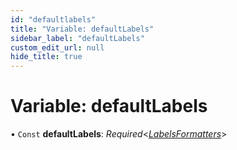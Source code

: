 ```yaml
---
id: "defaultlabels"
title: "Variable: defaultLabels"
sidebar_label: "defaultLabels"
custom_edit_url: null
hide_title: true
---
```


# Variable: defaultLabels

• `Const` **defaultLabels**: *Required*<[*LabelsFormatters*](../types/labelsformatters.md)\>
